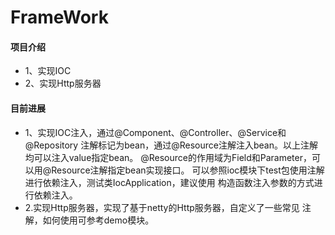 # FrameWork

#### 项目介绍
- 1、实现IOC
- 2、实现Http服务器

#### 目前进展
- 1、实现IOC注入，通过@Component、@Controller、@Service和@Repository
注解标记为bean，通过@Resource注解注入bean。以上注解均可以注入value指定bean。
@Resource的作用域为Field和Parameter，可以用@Resource注解指定bean实现接口。
可以参照ioc模块下test包使用注解进行依赖注入，测试类IocApplication，建议使用
构造函数注入参数的方式进行依赖注入。
- 2.实现Http服务器，实现了基于netty的Http服务器，自定义了一些常见
注解，如何使用可参考demo模块。
